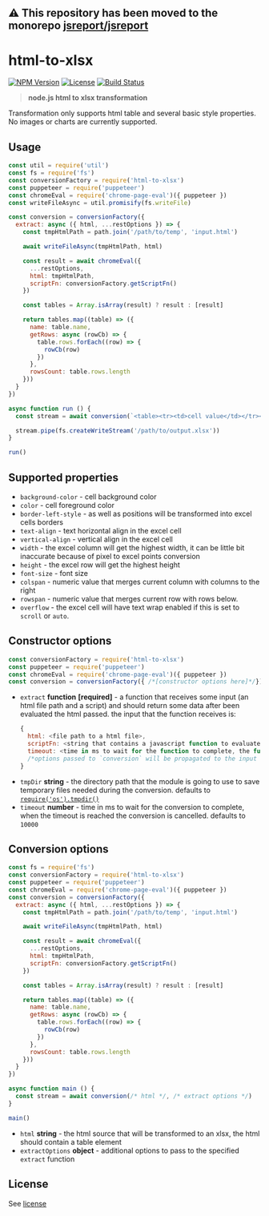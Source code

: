 **⚠️ This repository has been moved to the monorepo [jsreport/jsreport](https://github.com/jsreport/jsreport)**
--

# html-to-xlsx
[![NPM Version](http://img.shields.io/npm/v/html-to-xlsx.svg?style=flat-square)](https://npmjs.com/package/html-to-xlsx)
[![License](http://img.shields.io/npm/l/html-to-xlsx.svg?style=flat-square)](http://opensource.org/licenses/MIT)
[![Build Status](https://travis-ci.org/pofider/html-to-xlsx.png?branch=master)](https://travis-ci.org/pofider/html-to-xlsx)

> **node.js html to xlsx transformation**

Transformation only supports html table and several basic style properties. No images or charts are currently supported.

## Usage

```js
const util = require('util')
const fs = require('fs')
const conversionFactory = require('html-to-xlsx')
const puppeteer = require('puppeteer')
const chromeEval = require('chrome-page-eval')({ puppeteer })
const writeFileAsync = util.promisify(fs.writeFile)

const conversion = conversionFactory({
  extract: async ({ html, ...restOptions }) => {
    const tmpHtmlPath = path.join('/path/to/temp', 'input.html')

    await writeFileAsync(tmpHtmlPath, html)

    const result = await chromeEval({
      ...restOptions,
      html: tmpHtmlPath,
      scriptFn: conversionFactory.getScriptFn()
    })

    const tables = Array.isArray(result) ? result : [result]

    return tables.map((table) => ({
      name: table.name,
      getRows: async (rowCb) => {
        table.rows.forEach((row) => {
          rowCb(row)
        })
      },
      rowsCount: table.rows.length
    }))
  }
})

async function run () {
  const stream = await conversion(`<table><tr><td>cell value</td></tr></table>`)

  stream.pipe(fs.createWriteStream('/path/to/output.xlsx'))
}

run()
```

## Supported properties
- `background-color` - cell background color
- `color` - cell foreground color
- `border-left-style` - as well as positions will be transformed into excel cells borders
- `text-align` - text horizontal align in the excel cell
- `vertical-align` - vertical align in the excel cell
- `width` - the excel column will get the highest width, it can be little bit inaccurate because of pixel to excel points conversion
- `height` - the excel row will get the highest height
- `font-size` - font size
- `colspan` - numeric value that merges current column with columns to the right
- `rowspan` - numeric value that merges current row with rows below.
- `overflow` - the excel cell will have text wrap enabled if this is set to `scroll` or `auto`.

## Constructor options

```js
const conversionFactory = require('html-to-xlsx')
const puppeteer = require('puppeteer')
const chromeEval = require('chrome-page-eval')({ puppeteer })
const conversion = conversionFactory({ /*[constructor options here]*/})
```

- `extract` **function** **[required]** - a function that receives some input (an html file path and a script) and should return some data after been evaluated the html passed. the input that the function receives is:
  ```js
  {
    html: <file path to a html file>,
    scriptFn: <string that contains a javascript function to evaluate in the html>,
    timeout: <time in ms to wait for the function to complete, the function should use this value to abort any execution when the time has passed>,
    /*options passed to `conversion` will be propagated to the input of this function too*/
  }
  ```
- `tmpDir` **string** - the directory path that the module is going to use to save temporary files needed during the conversion. defaults to [`require('os').tmpdir()`](https://nodejs.org/dist/latest-v8.x/docs/api/os.html#os_os_tmpdir)
- `timeout` **number** - time in ms to wait for the conversion to complete, when the timeout is reached the conversion is cancelled. defaults to `10000`

## Conversion options

```js
const fs = require('fs')
const conversionFactory = require('html-to-xlsx')
const puppeteer = require('puppeteer')
const chromeEval = require('chrome-page-eval')({ puppeteer })
const conversion = conversionFactory({
  extract: async ({ html, ...restOptions }) => {
    const tmpHtmlPath = path.join('/path/to/temp', 'input.html')

    await writeFileAsync(tmpHtmlPath, html)

    const result = await chromeEval({
      ...restOptions,
      html: tmpHtmlPath,
      scriptFn: conversionFactory.getScriptFn()
    })

    const tables = Array.isArray(result) ? result : [result]

    return tables.map((table) => ({
      name: table.name,
      getRows: async (rowCb) => {
        table.rows.forEach((row) => {
          rowCb(row)
        })
      },
      rowsCount: table.rows.length
    }))
  }
})

async function main () {
  const stream = await conversion(/* html */, /* extract options */)
}

main()
```

- `html` **string** - the html source that will be transformed to an xlsx, the html should contain a table element
- `extractOptions` **object** - additional options to pass to the specified `extract` function

## License
See [license](https://github.com/pofider/html-to-xlsx/blob/master/LICENSE)
